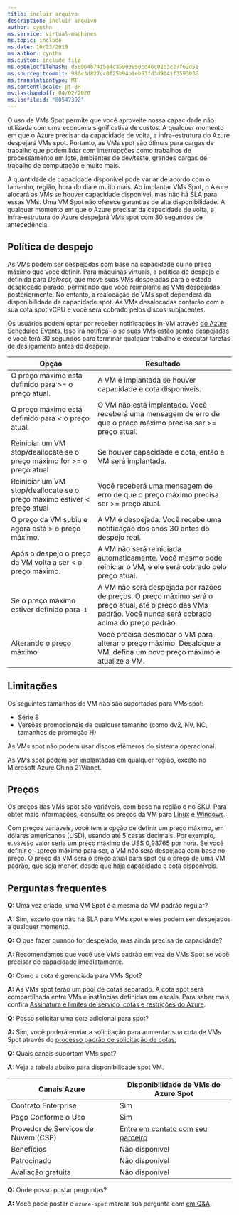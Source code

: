 ```yaml
---
title: incluir arquivo
description: incluir arquivo
author: cynthn
ms.service: virtual-machines
ms.topic: include
ms.date: 10/23/2019
ms.author: cynthn
ms.custom: include file
ms.openlocfilehash: d56964b7415e4ca5903950cd46c02b3c27f62d5e
ms.sourcegitcommit: 980c3d827cc0f25b94b1eb93fd3d9041f3593036
ms.translationtype: MT
ms.contentlocale: pt-BR
ms.lasthandoff: 04/02/2020
ms.locfileid: "80547392"
---
```

O uso de VMs Spot permite que você aproveite nossa capacidade não utilizada com uma economia significativa de custos. A qualquer momento em que o Azure precisar da capacidade de volta, a infra-estrutura do Azure despejará VMs spot. Portanto, as VMs spot são ótimas para cargas de trabalho que podem lidar com interrupções como trabalhos de processamento em lote, ambientes de dev/teste, grandes cargas de trabalho de computação e muito mais.

A quantidade de capacidade disponível pode variar de acordo com o tamanho, região, hora do dia e muito mais. Ao implantar VMs Spot, o Azure alocará as VMs se houver capacidade disponível, mas não há SLA para essas VMs. Uma VM Spot não oferece garantias de alta disponibilidade. A qualquer momento em que o Azure precisar da capacidade de volta, a infra-estrutura do Azure despejará VMs spot com 30 segundos de antecedência. 


## <a name="eviction-policy"></a>Política de despejo

As VMs podem ser despejadas com base na capacidade ou no preço máximo que você definir. Para máquinas virtuais, a política de despejo é definida para *Delocar,* que move suas VMs despejadas para o estado desalocado parado, permitindo que você reimplante as VMs despejadas posteriormente. No entanto, a realocação de VMs spot dependerá da disponibilidade da capacidade spot. As VMs desalocadas contarão com a sua cota spot vCPU e você será cobrado pelos discos subjacentes. 

Os usuários podem optar por receber notificações in-VM através [do Azure Scheduled Events](../articles/virtual-machines/linux/scheduled-events.md). Isso irá notificá-lo se suas VMs estão sendo despejadas e você terá 30 segundos para terminar qualquer trabalho e executar tarefas de desligamento antes do despejo. 


| Opção | Resultado |
|--------|---------|
| O preço máximo está definido para >= o preço atual. | A VM é implantada se houver capacidade e cota disponíveis. |
| O preço máximo está definido para < o preço atual. | O VM não está implantado. Você receberá uma mensagem de erro de que o preço máximo precisa ser >= preço atual. |
| Reiniciar um VM stop/deallocate se o preço máximo for >= o preço atual | Se houver capacidade e cota, então a VM será implantada. |
| Reiniciar um VM stop/deallocate se o preço máximo estiver < preço atual | Você receberá uma mensagem de erro de que o preço máximo precisa ser >= preço atual. | 
| O preço da VM subiu e agora está > o preço máximo. | A VM é despejada. Você recebe uma notificação dos anos 30 antes do despejo real. | 
| Após o despejo o preço da VM volta a ser < o preço máximo. | A VM não será reiniciada automaticamente. Você mesmo pode reiniciar o VM, e ele será cobrado pelo preço atual. |
| Se o preço máximo estiver definido para`-1` | A VM não será despejada por razões de preços. O preço máximo será o preço atual, até o preço das VMs padrão. Você nunca será cobrado acima do preço padrão.| 
| Alterando o preço máximo | Você precisa desalocar o VM para alterar o preço máximo. Desaloque a VM, defina um novo preço máximo e atualize a VM. |

## <a name="limitations"></a>Limitações

Os seguintes tamanhos de VM não são suportados para VMs spot:
 - Série B
 - Versões promocionais de qualquer tamanho (como dv2, NV, NC, tamanhos de promoção H)

As VMs spot não podem usar discos efêmeros do sistema operacional.

As VMs spot podem ser implantadas em qualquer região, exceto no Microsoft Azure China 21Vianet.

## <a name="pricing"></a>Preços

Os preços das VMs spot são variáveis, com base na região e no SKU. Para obter mais informações, consulte os preços da VM para [Linux](https://azure.microsoft.com/pricing/details/virtual-machines/linux/) e [Windows](https://azure.microsoft.com/pricing/details/virtual-machines/windows/). 


Com preços variáveis, você tem a opção de definir um preço máximo, em dólares americanos (USD), usando até 5 casas decimais. Por exemplo, `0.98765`o valor seria um preço máximo de US$ 0,98765 por hora. Se você definir o `-1`preço máximo para ser, a VM não será despejada com base no preço. O preço da VM será o preço atual para spot ou o preço de uma VM padrão, que seja menor, desde que haja capacidade e cota disponíveis.


##  <a name="frequently-asked-questions"></a>Perguntas frequentes

**Q:** Uma vez criado, uma VM Spot é a mesma da VM padrão regular?

**A:** Sim, exceto que não há SLA para VMs spot e eles podem ser despejados a qualquer momento.


**Q:** O que fazer quando for despejado, mas ainda precisa de capacidade?

**A:** Recomendamos que você use VMs padrão em vez de VMs Spot se você precisar de capacidade imediatamente.


**Q:** Como a cota é gerenciada para VMs Spot?

**A:** As VMs spot terão um pool de cotas separado. A cota spot será compartilhada entre VMs e instâncias definidas em escala. Para saber mais, confira [Assinatura e limites de serviço, cotas e restrições do Azure](https://docs.microsoft.com/azure/azure-resource-manager/management/azure-subscription-service-limits).


**Q:** Posso solicitar uma cota adicional para spot?

**A:** Sim, você poderá enviar a solicitação para aumentar sua cota de VMs Spot através do [processo padrão de solicitação de cotas.](https://docs.microsoft.com/azure/azure-portal/supportability/per-vm-quota-requests)


**Q:** Quais canais suportam VMs spot?

**A:** Veja a tabela abaixo para disponibilidade spot VM.

<a name="channel"></a>

| Canais Azure               | Disponibilidade de VMs do Azure Spot       |
|------------------------------|-----------------------------------|
| Contrato Enterprise         | Sim                               |
| Pago Conforme o Uso                | Sim                               |
| Provedor de Serviços de Nuvem (CSP) | [Entre em contato com seu parceiro](https://docs.microsoft.com/partner-center/azure-plan-get-started) |
| Benefícios                     | Não disponível                     |
| Patrocinado                    | Não disponível                     |
| Avaliação gratuita                   | Não disponível                     |


**Q:** Onde posso postar perguntas?

**A:** Você pode postar e `azure-spot` marcar sua pergunta com [em Q&A](https://docs.microsoft.com/answers/topics/azure-spot.html). 




